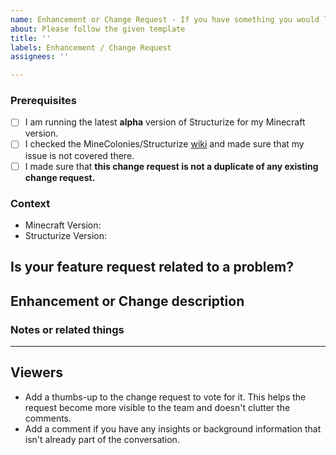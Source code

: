 ```yaml
---
name: Enhancement or Change Request - If you have something you would like to change or make better
about: Please follow the given template
title: ''
labels: Enhancement / Change Request
assignees: ''

---
```


<!-- PLEASE DO NOT DELETE TOPICS AS YOUR ISSUE WILL GET CLOSED -->
### Prerequisites <!-- Replace spaces with "x" to tick boxes. -->

- [ ] I am running the latest **alpha** version of Structurize for my Minecraft version.
- [ ] I checked the MineColonies/Structurize [wiki](https://wiki.minecolonies.ldtteam.com/) and made sure that my issue is not covered there.
- [ ] I made sure that **this change request is not a duplicate of any existing change request.**

### Context <!-- Exact Structurize version (e.g. 0.9.126-ALPHA or 0.9.2-RELEASE) *and* the Minecraft version you're playing, please.-->

- Minecraft Version:
- Structurize Version:

## Is your feature request related to a problem?
<!-- A clear and concise description of what the problem is. Ex: I'm always frustrated when... -->

## Enhancement or Change description
<!-- A clear and concise description of what you want to happen. -->

### Notes or related things
<!-- Anything else you would like to say. -->

---
## Viewers

* Add a thumbs-up to the change request to vote for it. This helps the request become more visible to the team and doesn't clutter the comments.
* Add a comment if you have any insights or background information that isn't already part of the conversation.
